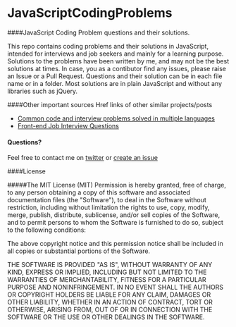 # JavaScriptCodingProblems
####JavaScript Coding Problem questions and their solutions. 

This repo contains coding problems and their solutions in JavaScript, intended for interviews and job seekers and mainly for a learning purpose.
Solutions to the problems have been written by me, and may not be the best solutions at times. In case, you as a contibutor find any issues, please raise an Issue or a Pull Request.
Questions and their solution can be in each file name or in a folder. 
Most solutions are in plain JavaScript and without any libraries such as jQuery. 

####Other important sources
Href links of other similar projects/posts
* [Common code and interview problems solved in multiple languages](https://github.com/blakeembrey/code-problems)
* [Front-end Job Interview Questions](https://github.com/h5bp/Front-end-Developer-Interview-Questions)

#### Questions?
Feel free to contact me on [twitter](https://twitter.com/joseph_rialab) or [create an issue](https://github.com/jsphkhan/ReactNativeExamples/issues/new)

####License

#####The MIT License (MIT)
Permission is hereby granted, free of charge, to any person obtaining a copy
of this software and associated documentation files (the "Software"), to deal
in the Software without restriction, including without limitation the rights
to use, copy, modify, merge, publish, distribute, sublicense, and/or sell
copies of the Software, and to permit persons to whom the Software is
furnished to do so, subject to the following conditions:

The above copyright notice and this permission notice shall be included in
all copies or substantial portions of the Software.

THE SOFTWARE IS PROVIDED "AS IS", WITHOUT WARRANTY OF ANY KIND, EXPRESS OR
IMPLIED, INCLUDING BUT NOT LIMITED TO THE WARRANTIES OF MERCHANTABILITY,
FITNESS FOR A PARTICULAR PURPOSE AND NONINFRINGEMENT. IN NO EVENT SHALL THE
AUTHORS OR COPYRIGHT HOLDERS BE LIABLE FOR ANY CLAIM, DAMAGES OR OTHER
LIABILITY, WHETHER IN AN ACTION OF CONTRACT, TORT OR OTHERWISE, ARISING FROM,
OUT OF OR IN CONNECTION WITH THE SOFTWARE OR THE USE OR OTHER DEALINGS IN
THE SOFTWARE.


